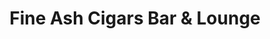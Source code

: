 ---
title: "Fine Ash Cigars Bar & Lounge"
url: /glendale/fine-ash-cigars-bar-und-lounge/
shop: Tabak
---